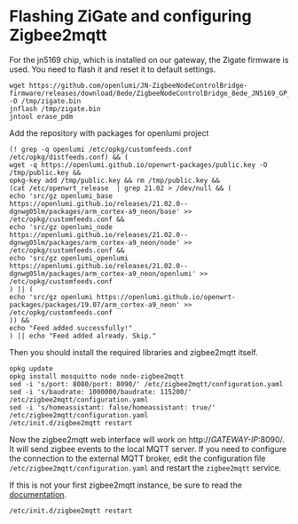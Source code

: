 # Flashing ZiGate and configuring Zigbee2mqtt

For the jn5169 chip, which is installed on our gateway, the Zigate firmware is used.
You need to flash it and reset it to default settings.

```shell
wget https://github.com/openlumi/JN-ZigbeeNodeControlBridge-firmware/releases/download/8ede/ZigbeeNodeControlBridge_8ede_JN5169_GP_Proxy_COORDINATOR_115200.bin -O /tmp/zigate.bin 
jnflash /tmp/zigate.bin
jntool erase_pdm
```

Add the repository with packages for openlumi project

```shell
(! grep -q openlumi /etc/opkg/customfeeds.conf /etc/opkg/distfeeds.conf) && (
wget -q https://openlumi.github.io/openwrt-packages/public.key -O /tmp/public.key && 
opkg-key add /tmp/public.key && rm /tmp/public.key &&
(cat /etc/openwrt_release  | grep 21.02 > /dev/null && (
echo 'src/gz openlumi_base https://openlumi.github.io/releases/21.02.0--dgnwg05lm/packages/arm_cortex-a9_neon/base' >> /etc/opkg/customfeeds.conf &&
echo 'src/gz openlumi_node https://openlumi.github.io/releases/21.02.0--dgnwg05lm/packages/arm_cortex-a9_neon/node' >> /etc/opkg/customfeeds.conf &&
echo 'src/gz openlumi_openlumi https://openlumi.github.io/releases/21.02.0--dgnwg05lm/packages/arm_cortex-a9_neon/openlumi' >> /etc/opkg/customfeeds.conf
) || (
echo 'src/gz openlumi https://openlumi.github.io/openwrt-packages/packages/19.07/arm_cortex-a9_neon' >> /etc/opkg/customfeeds.conf
)) &&
echo "Feed added successfully!"
) || echo "Feed added already. Skip."
```

Then you should install the required libraries and zigbee2mqtt itself.

```shell
opkg update
opkg install mosquitto node node-zigbee2mqtt
sed -i 's/port: 8080/port: 8090/' /etc/zigbee2mqtt/configuration.yaml
sed -i 's/baudrate: 1000000/baudrate: 115200/' /etc/zigbee2mqtt/configuration.yaml
sed -i 's/homeassistant: false/homeassistant: true/' /etc/zigbee2mqtt/configuration.yaml
/etc/init.d/zigbee2mqtt restart
```

Now the zigbee2mqtt web interface will work on http://*GATEWAY-IP*:8090/.
It will send zigbee events to the local MQTT server.
If you need to configure the connection to the external MQTT broker, edit 
the configuration file `/etc/zigbee2mqtt/configuration.yaml` and restart
the `zigbee2mqtt` service.

If this is not your first zigbee2mqtt instance, be sure to read the [documentation](https://www.zigbee2mqtt.io/information/FAQ.html#how-do-i-run-multiple-instances-of-zigbee2mqtt).

```shell
/etc/init.d/zigbee2mqtt restart
```
